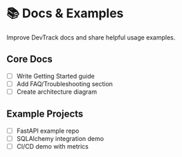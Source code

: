 # 📚 Docs & Examples

Improve DevTrack docs and share helpful usage examples.

## Core Docs
- [ ] Write Getting Started guide
- [ ] Add FAQ/Troubleshooting section
- [ ] Create architecture diagram

## Example Projects
- [ ] FastAPI example repo
- [ ] SQLAlchemy integration demo
- [ ] CI/CD demo with metrics